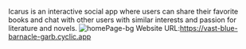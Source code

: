 Icarus is an interactive social app where users can share their favorite books and chat with other users with similar interests and passion for literature and novels. 
![homePage-bg](https://user-images.githubusercontent.com/67019470/223906263-79b3b7cc-8fc3-46a7-b34b-89778cc43d68.png)
Website URL:https://vast-blue-barnacle-garb.cyclic.app
